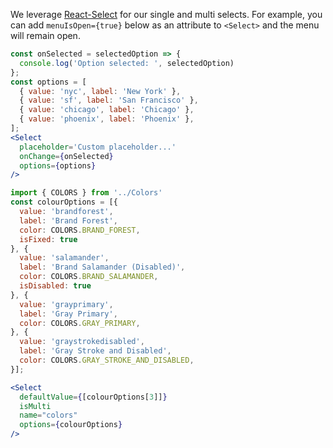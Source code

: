 We leverage [React-Select](https://github.com/JedWatson/react-select) for our single and multi selects. For example, you can add
`menuIsOpen={true}` below as an attribute to `<Select>` and the menu will remain open.
```jsx
const onSelected = selectedOption => {
  console.log('Option selected: ', selectedOption)
};
const options = [
  { value: 'nyc', label: 'New York' },
  { value: 'sf', label: 'San Francisco' },
  { value: 'chicago', label: 'Chicago' },
  { value: 'phoenix', label: 'Phoenix' },
];
<Select
  placeholder='Custom placeholder...'
  onChange={onSelected}
  options={options}
/>
```

```jsx
import { COLORS } from '../Colors'
const colourOptions = [{
  value: 'brandforest',
  label: 'Brand Forest',
  color: COLORS.BRAND_FOREST,
  isFixed: true
}, {
  value: 'salamander',
  label: 'Brand Salamander (Disabled)',
  color: COLORS.BRAND_SALAMANDER,
  isDisabled: true
}, {
  value: 'grayprimary',
  label: 'Gray Primary',
  color: COLORS.GRAY_PRIMARY,
}, {
  value: 'graystrokedisabled',
  label: 'Gray Stroke and Disabled',
  color: COLORS.GRAY_STROKE_AND_DISABLED,
}];

<Select
  defaultValue={[colourOptions[3]]}
  isMulti
  name="colors"
  options={colourOptions}
/>
```
